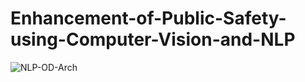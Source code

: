 # Enhancement-of-Public-Safety-using-Computer-Vision-and-NLP
![NLP-OD-Arch](https://user-images.githubusercontent.com/36796068/201529723-acf6865d-c01e-4a16-8439-b35a676e3003.png)
